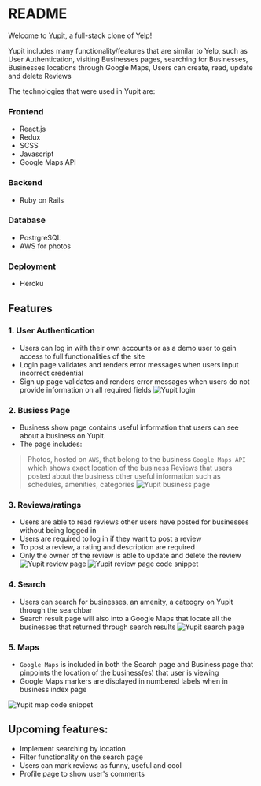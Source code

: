 # README

Welcome to [Yupit](https://yupit.herokuapp.com/#/), a full-stack clone of Yelp!

Yupit includes many functionality/features that are similar to Yelp, such as User Authentication, visiting Businesses pages, searching for Businesses, Businesses locations through Google Maps, Users can create, read, update and delete Reviews 

The technologies that were used in Yupit are:

### Frontend
* React.js
* Redux
* SCSS
* Javascript
* Google Maps API

### Backend
* Ruby on Rails

### Database
* PostrgreSQL
* AWS for photos

### Deployment
* Heroku

## Features
### 1. User Authentication
* Users can log in with their own accounts or as a demo user to gain access to full functionalities of the site
* Login page validates and renders error messages when users input incorrect credential
* Sign up page validates and renders error messages when users do not provide information on all required fields
![Yupit login](https://github.com/taihuynh812/Yupit/blob/main/app/assets/images/Login%20screen.png?raw=true)

### 2. Busiess Page
* Business show page contains useful information that users can see about a business on Yupit. 
* The page includes: 
> Photos, hosted on `AWS`, that belong to the business 
> `Google Maps API` which shows exact location of the business 
> Reviews that users posted about the business
> other useful information such as schedules, amenities, categories
![Yupit business page](https://github.com/taihuynh812/Yupit/blob/main/app/assets/images/Business_show.png?raw=true)

### 3. Reviews/ratings
* Users are able to read reviews other users have posted for businesses without being logged in
* Users are required to log in if they want to post a review
* To post a review, a rating and description are required 
* Only the owner of the review is able to update and delete the review
![Yupit review page](https://github.com/taihuynh812/Yupit/blob/main/app/assets/images/new_review.png?raw=true)
![Yupit review page code snippet](https://github.com/taihuynh812/Yupit/blob/main/app/assets/images/codesnippet_new%20review.png?raw=true)

### 4. Search
* Users can search for businesses, an amenity, a cateogry on Yupit through the searchbar
* Search result page will also into a Google Maps that locate all the businesses that returned through search results
![Yupit search page](https://github.com/taihuynh812/Yupit/blob/main/app/assets/images/search1.png?raw=true)

### 5. Maps
* `Google Maps` is included in both the Search page and Business page that pinpoints the location of the business(es) that user is viewing
* Google Maps markers are displayed in numbered labels when in business index page

![Yupit map code snippet](https://github.com/taihuynh812/Yupit/blob/main/app/assets/images/codesnippet_mapmarkers.png?raw=true)

## Upcoming features:
* Implement searching by location
* Filter functionality on the search page
* Users can mark reviews as funny, useful and cool
* Profile page to show user's comments
